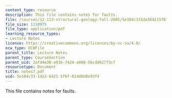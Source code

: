 ```yaml
---
content_type: resource
description: This file contains notes for faults.
file: /courses/12-113-structural-geology-fall-2005/5e104c331da364215f6f014d6b8e93f4_notes7.pdf
file_size: 1110975
file_type: application/pdf
learning_resource_types:
- Lecture Notes
license: https://creativecommons.org/licenses/by-nc-sa/4.0/
ocw_type: OCWFile
parent_title: Lecture Notes
parent_type: CourseSection
parent_uid: 2afd4e30-a936-7424-a008-56cdd627f3cf
resourcetype: Document
title: notes7.pdf
uid: 5e104c33-1da3-6421-5f6f-014d6b8e93f4
---
```

This file contains notes for faults.